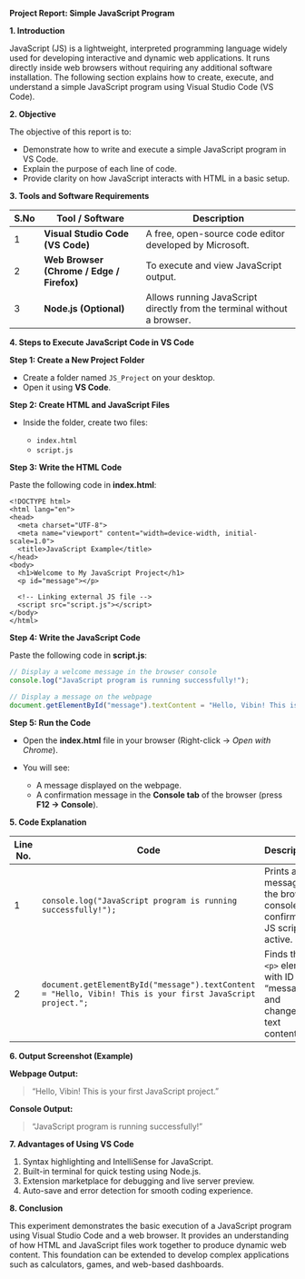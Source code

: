 **Project Report: Simple JavaScript Program**

**1. Introduction**

JavaScript (JS) is a lightweight, interpreted programming language widely used for developing interactive and dynamic web applications. It runs directly inside web browsers without requiring any additional software installation. The following section explains how to create, execute, and understand a simple JavaScript program using Visual Studio Code (VS Code).


**2. Objective**

The objective of this report is to:

* Demonstrate how to write and execute a simple JavaScript program in VS Code.
* Explain the purpose of each line of code.
* Provide clarity on how JavaScript interacts with HTML in a basic setup.


**3. Tools and Software Requirements**

| **S.No** | **Tool / Software**                       | **Description**                                                         |
| -------- | ----------------------------------------- | ----------------------------------------------------------------------- |
| 1        | **Visual Studio Code (VS Code)**          | A free, open-source code editor developed by Microsoft.                 |
| 2        | **Web Browser (Chrome / Edge / Firefox)** | To execute and view JavaScript output.                                  |
| 3        | **Node.js (Optional)**                    | Allows running JavaScript directly from the terminal without a browser. |


**4. Steps to Execute JavaScript Code in VS Code**

**Step 1: Create a New Project Folder**

* Create a folder named `JS_Project` on your desktop.
* Open it using **VS Code**.

**Step 2: Create HTML and JavaScript Files**

* Inside the folder, create two files:

  * `index.html`
  * `script.js`

**Step 3: Write the HTML Code**

Paste the following code in **index.html**:

```
<!DOCTYPE html>
<html lang="en">
<head>
  <meta charset="UTF-8">
  <meta name="viewport" content="width=device-width, initial-scale=1.0">
  <title>JavaScript Example</title>
</head>
<body>
  <h1>Welcome to My JavaScript Project</h1>
  <p id="message"></p>

  <!-- Linking external JS file -->
  <script src="script.js"></script>
</body>
</html>
```

**Step 4: Write the JavaScript Code**

Paste the following code in **script.js**:

```javascript
// Display a welcome message in the browser console
console.log("JavaScript program is running successfully!");

// Display a message on the webpage
document.getElementById("message").textContent = "Hello, Vibin! This is your first JavaScript project.";
```

**Step 5: Run the Code**

* Open the **index.html** file in your browser (Right-click → *Open with Chrome*).
* You will see:

  * A message displayed on the webpage.
  * A confirmation message in the **Console tab** of the browser (press **F12 → Console**).


**5. Code Explanation**

| **Line No.** | **Code**                                                                                                   | **Description**                                                             |
| ------------ | ---------------------------------------------------------------------------------------------------------- | --------------------------------------------------------------------------- |
| 1            | `console.log("JavaScript program is running successfully!");`                                              | Prints a message to the browser console to confirm the JS script is active. |
| 2            | `document.getElementById("message").textContent = "Hello, Vibin! This is your first JavaScript project.";` | Finds the `<p>` element with ID “message” and changes its text content.     |


**6. Output Screenshot (Example)**

**Webpage Output:**

> “Hello, Vibin! This is your first JavaScript project.”

**Console Output:**

> “JavaScript program is running successfully!”

**7. Advantages of Using VS Code**

1. Syntax highlighting and IntelliSense for JavaScript.
2. Built-in terminal for quick testing using Node.js.
3. Extension marketplace for debugging and live server preview.
4. Auto-save and error detection for smooth coding experience.


**8. Conclusion**

This experiment demonstrates the basic execution of a JavaScript program using Visual Studio Code and a web browser. It provides an understanding of how HTML and JavaScript files work together to produce dynamic web content. This foundation can be extended to develop complex applications such as calculators, games, and web-based dashboards.
